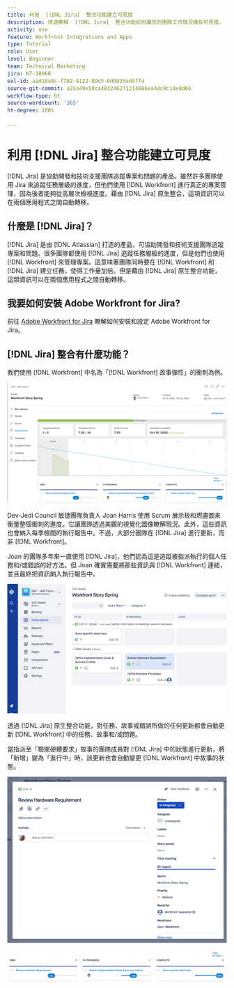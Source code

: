 ```yaml
---
title: 利用  [!DNL Jira]  整合功能建立可見度
description: 快速瞭解  [!DNL Jira]  整合功能如何讓您的團隊工作情況擁有可見度。
activity: use
feature: Workfront Integrations and Apps
type: Tutorial
role: User
level: Beginner
team: Technical Marketing
jira: KT-10068
exl-id: aad18a8c-f782-4122-89d5-0d9935ed4ff4
source-git-commit: a25a49e59ca483246271214886ea4dc9c10e8d66
workflow-type: ht
source-wordcount: '365'
ht-degree: 100%

---
```


# 利用 [!DNL Jira] 整合功能建立可見度

[!DNL Jira] 是協助開發和技術支援團隊追蹤專案和問題的產品。雖然許多團隊使用 Jira 來追蹤任務層級的進度，但他們使用 [!DNL Workfront] 進行真正的專案管理，因為後者能夠從高層次檢視進度。藉由 [!DNL Jira] 原生整合，這項資訊可以在兩個應用程式之間自動轉移。

## 什麼是 [!DNL Jira]？

[!DNL Jira] 是由 [!DNL Atlassian] 打造的產品，可協助開發和技術支援團隊追蹤專案和問題。很多團隊都使用 [!DNL Jira] 追蹤任務層級的進度，但是他們也使用 [!DNL Workfront] 來管理專案。這意味著團隊同時要在 [!DNL Workfront] 和 [!DNL Jira] 建立任務，使得工作量加倍。但是藉由 [!DNL Jira] 原生整合功能，這類資訊可以在兩個應用程式之間自動轉移。

## 我要如何安裝 Adobe Workfront for Jira?

前往 [Adobe Workfront for Jira](https://experienceleague.adobe.com/docs/workfront/using/adobe-workfront-integrations/workfront-for-jira/workfront-for-jira.html?lang=zh-Hant) 瞭解如何安裝和設定 Adobe Workfront for Jira。

## [!DNL Jira] 整合有什麼功能？

我們使用 [!DNL Workfront] 中名為「[!DNL Workfront] 故事彈性」的衝刺為例。

![分鏡腳本燃盡圖](assets/Jira01.png)

Dev-Jedi Council 敏捷團隊負責人 Joan Harris 使用 Scrum 展示板和燃盡圖來衡量整個衝刺的進度。它讓團隊透過美觀的視覺化圖像瞭解現況。此外，這些資訊也會納入每季檢閱的執行報告中。不過，大部分團隊在 [!DNL Jira] 進行更新，而非 [!DNL Workfront]。

Joan 的團隊多年來一直使用 [!DNL Jira]，他們認為這是追蹤被指派執行的個人任務和/或錯誤的好方法。但 Joan 確實需要將那些資訊與 [!DNL Workfront] 連結，並且最終把資訊納入執行報告中。

![Jira Storyboard](assets/Jira02.png)

透過 [!DNL Jira] 原生整合功能，對任務、故事或錯誤所做的任何更新都會自動更新 [!DNL Workfront] 中的任務、故事和/或問題。

當指派至「檢閱硬體要求」故事的團隊成員對 [!DNL Jira] 中的狀態進行更新，將「新增」變為「進行中」時，該更新也會自動變更 [!DNL Workfront] 中故事的狀態。

![Jira 狀態頁面](assets/Jira03.png)

![狀態欄](assets/Jira04.png)
